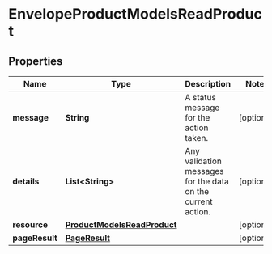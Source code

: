 

# EnvelopeProductModelsReadProduct

## Properties

Name | Type | Description | Notes
------------ | ------------- | ------------- | -------------
**message** | **String** | A status message for the action taken. |  [optional]
**details** | **List&lt;String&gt;** | Any validation messages for the data on the current action. |  [optional]
**resource** | [**ProductModelsReadProduct**](ProductModelsReadProduct.md) |  |  [optional]
**pageResult** | [**PageResult**](PageResult.md) |  |  [optional]





